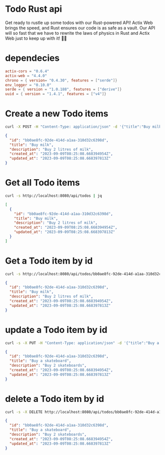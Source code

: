 # Todo Rust api
Get ready to rustle up some todos with our Rust-powered API! Actix Web brings the speed, and Rust ensures our code is as safe as a vault. Our API will so fast that we have to rewrite the laws of physics in Rust and Actix Web just to keep up with it! 🚀😄
# dependecies
```toml
actix-cors = "0.6.4"
actix-web = "4.4.0"
chrono = { version= "0.4.30", features = ["serde"]}
env_logger = "0.10.0"
serde = { version = "1.0.188", features = ["derive"]}
uuid = { version = "1.4.1", features = ["v4"]}
```
# Create a new Todo items

```bash
curl -X POST -H "Content-Type: application/json" -d '{"title":"Buy milk", "description": "Buy 2 litres of milk"}' http://localhost:8080/api/todos
```
```json
{
  "id": "bb0ae8fc-92de-414d-a1aa-310d32c6398d",
  "title": "Buy milk",
  "description": "Buy 2 litres of milk",
  "created_at": "2023-09-09T08:25:08.668394954Z",
  "updated_at": "2023-09-09T08:25:08.668397813Z"
}
```

# Get all Todo items
```bash
curl -s http://localhost:8080/api/todos | jq
```
```json
[
  {
    "id": "bb0ae8fc-92de-414d-a1aa-310d32c6398d",
    "title": "Buy milk",
    "description": "Buy 2 litres of milk",
    "created_at": "2023-09-09T08:25:08.668394954Z",
    "updated_at": "2023-09-09T08:25:08.668397813Z"
  }
]
```
# Get a Todo item by id
```bash
curl -s http://localhost:8080/api/todos/bb0ae8fc-92de-414d-a1aa-310d32c6398d | jq
```
```json
{
  "id": "bb0ae8fc-92de-414d-a1aa-310d32c6398d",
  "title": "Buy milk",
  "description": "Buy 2 litres of milk",
  "created_at": "2023-09-09T08:25:08.668394954Z",
  "updated_at": "2023-09-09T08:25:08.668397813Z"
}
```
# update a Todo item by id
```bash
curl -s -X PUT -H "Content-Type: application/json" -d '{"title":"Buy a skateboard", "description": "Buy 2 skateboards"}' http://localhost:8080/api/todos/bb0ae8fc-92de-414d-a1aa-310d32c6398d | jq
```
```json
{
  "id": "bb0ae8fc-92de-414d-a1aa-310d32c6398d",
  "title": "Buy a skateboard",
  "description": "Buy 2 skateboards",
  "created_at": "2023-09-09T08:25:08.668394954Z",
  "updated_at": "2023-09-09T08:25:08.668397813Z"
}
```
# delete a Todo item by id
```bash
curl -s -X DELETE http://localhost:8080/api/todos/bb0ae8fc-92de-414d-a1aa-310d32c6398d | jq
```
```json
{
  "id": "bb0ae8fc-92de-414d-a1aa-310d32c6398d",
  "title": "Buy a skateboard",
  "description": "Buy 2 skateboards",
  "created_at": "2023-09-09T08:25:08.668394954Z",
  "updated_at": "2023-09-09T08:25:08.668397813Z"
}
```

